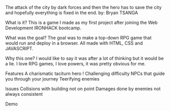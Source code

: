 The attack of the city by dark forces and then the hero has to save the city and hopefully everything is fixed in the end.
by: Bryan TSANGA

What is it?
This is a game I made as my first project after joining the Web Development IRONHACK bootcamp.

What was the goal?
The goal was to make a top-down RPG game that would run and deploy in a browser. All made with HTML, CSS and JAVASCRIPT.

Why this one?
I would like to say it was after a lot of thinking but it would be a lie. I love RPG games, I love powers, it was pretty obvious for me.

Features
A charismatic taciturn hero !
Challenging difficulty
NPCs that guide you through your journey
Teerifying enemies

Issues
Collisions with building not on point
Damages done by enemies not always consistent

Demo
